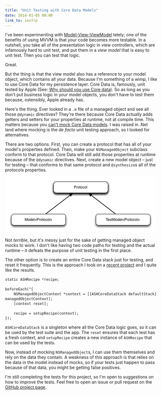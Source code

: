 ```yaml
---
title: "Unit Testing with Core Data Models"
date: 2014-01-05 00:00
link_to: iosfrp
---
```


I've been experimenting with [Model-View-ViewModel](https://github.com/ReactiveCocoa/ReactiveViewModel#model-view-viewmodel) lately; one of the benefits of using MVVM is that your code becomes more testable. In a nutshell, you take all of the presentation logic in view controllers, which are infamously hard to unit test, and put them in a _view model_ that is easy to unit test. Then you can test that logic.

Great.

But the thing is that the view model also has a reference to your model object, which contains all your data. Because I'm something of a wimp, I like to use Core Data for my persistence layer. Core Data is, famously, unit tested by Apple (See: [Why should you use Core data](https://developer.apple.com/library/mac/documentation/cocoa/conceptual/coredata/articles/cdTechnologyOverview.html)). So as long as you don't put business logic in your model objects, you don't have to test them because, ostensibly, Apple already has.

Here's the thing. Ever looked in a `.m` file of a managed object and see all those `@dynamic` directives? They're there because Core Data actually adds getters and setters for your properties at runtime, not at compile time. This matters because you [can't mock Core Data models](http://stackoverflow.com/questions/1876568/ocmock-with-core-data-dynamic-properties-problem). I was raised in .Net land where mocking is the _de facto_ unit testing approach, so I looked for alternatives.

There are two options. First, you can create a protocol that has all of your model's properties defined. Then, make your `NSManagedObject` subclass conform to that protocol. Core Data will still add those properties at runtime because of the `@dynamic` directives. Next, create a new model object – just for testing&nbsp;– that conforms to that same protocol and `@synthesize`s all of the protocols properties.

 ![](/img/import/blog/unit-testing-with-core-data-models/010D82037DB646D8B46A97F8692BAB16.png)

Not _terrible_, but it's messy just for the sake of getting managed object mocks to work. I don't like having two code paths for testing and the actual runtime – it defeats the purpose of unit testing in the first place.

The other option is to create an entire Core Data stack just for testing, and reset it frequently. This is the approach I took on a [recent project](http://ashfurrow.com/blog/c-41) and I quite like the results.

```
static ASHRecipe *recipe;

beforeEach(^{
    NSManagedObjectContext *context = [[ASHCoreDataStack defaultStack] managedObjectContext];
    [context reset];

    recipe = setupRecipe(context);
});
```

`ASHCoreDataStack` is a singleton where all the Core Data logic goes, so it can be used by the test suite and the app. The `reset` ensures that each test has a fresh context, and `setupRecipe` creates a new instance of `ASHRecipe` that can be used by the tests.

Now, instead of mocking `NSManagedObject`s, I can use them themselves and rely on the data they contain. A weakness of this approach is that relies on the data in the model instead of mocks, so if your tests just happen to pass because of that data, you might be getting false positives.

I'm still completing the tests for this project, so I'm open to suggestions on how to improve the tests. Feel free to open an issue or pull request on the [GitHub project page](https://github.com/AshFurrow/C-41).

<!-- more -->
